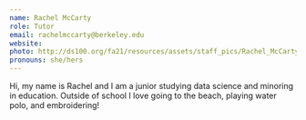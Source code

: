```yaml
---
name: Rachel McCarty
role: Tutor
email: rachelmccarty@berkeley.edu
website: 
photo: http://ds100.org/fa21/resources/assets/staff_pics/Rachel_McCarty.jpg
pronouns: she/hers
---
```

Hi, my name is Rachel and I am a junior studying data science and minoring in education. Outside of school I love going to the beach, playing water polo, and embroidering!
